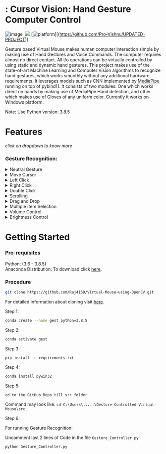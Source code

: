 

# : Cursor Vision: Hand Gesture Computer Control
![image](https://github.com/user-attachments/assets/74bfa3a1-7f1a-4b91-823d-86c8877cd6a9)
 &nbsp;[![](https://img.shields.io/badge/python-3.8.5-blue.svg)](https://www.python.org/downloads/) [![platform](https://img.shields.io/badge/platform-windows-green.svg)][(https://github.com/Pro-Vishnu/UPDATED-PROJECT)] 

Gesture based Virtual Mouse makes human computer interaction simple by making use of Hand Gestures and Voice Commands. The computer requires almost no direct contact. All i/o operations can be virtually controlled by using static and dynamic hand gestures. This project makes use of the state-of-art Machine Learning and Computer Vision algorithms to recognize hand gestures, which works smoothly without any additional hardware requirements. It leverages models such as CNN implemented by [MediaPipe](https://github.com/google/mediapipe) running on top of pybind11. It consists of two modules: One which works direct on hands by making use of MediaPipe Hand detection, and other which makes use of Gloves of any uniform color. Currently it works on Windows platform.

 
Note: Use Python version: 3.8.5

# Features
 _click on dropdown to know more_ <br>

### Gesture Recognition:
<details>
<summary>Neutral Gesture</summary>
 <figure>
  <img src="https://github.com/xenon-19/Gesture_Controller/blob/9be82cfc75aa4c04fff0e12dd4de853f9d83a101/demo_media/palm.gif" alt="Palm" width="711" height="400"><br>
  <figcaption>Neutral Gesture. Used to halt/stop execution of current gesture.</figcaption>
</figure>
</details>
 

<details>
<summary>Move Cursor</summary>
  <img src="https://github.com/xenon-19/Gesture_Controller/blob/e20edfb1f368ffa600d96bd91031942ec97cb2ab/demo_media/move%20mouse.gif" alt="Move Cursor" width="711" height="400"><br>
  <figcaption>Cursor is assigned to the midpoint of index and middle fingertips. This gesture moves the cursor to the desired location. Speed of the cursor movement is proportional to the speed of hand.</figcaption>
</details>

<details>
<summary>Left Click</summary>
<img src="https://github.com/xenon-19/Gesture_Controller/blob/9be82cfc75aa4c04fff0e12dd4de853f9d83a101/demo_media/left%20click.gif" alt="Left Click" width="711" height="400"><br>
 <figcaption>Gesture for single left click</figcaption>
</details>

<details>
<summary>Right Click</summary>
<img src="https://github.com/xenon-19/Gesture_Controller/blob/9be82cfc75aa4c04fff0e12dd4de853f9d83a101/demo_media/right%20click.gif" alt="Right Click" width="711" height="400"><br>
 <figcaption>Gesture for single right click</figcaption>
</details>

<details>
<summary>Double Click</summary>
<img src="https://github.com/xenon-19/Gesture_Controller/blob/9be82cfc75aa4c04fff0e12dd4de853f9d83a101/demo_media/double%20click.gif" alt="Double Click" width="711" height="400"><br>
 <figcaption>Gesture for double click</figcaption>
</details>

<details>
<summary>Scrolling</summary>
<img src="https://github.com/xenon-19/Gesture_Controller/blob/9be82cfc75aa4c04fff0e12dd4de853f9d83a101/demo_media/Scrolling.gif" alt="Scrolling" width="711" height="400"><br>
 <figcaption>Dynamic Gestures for horizontal and vertical scroll. The speed of scroll is proportional to the distance moved by pinch gesture from start point. Vertical and Horizontal scrolls are controlled by vertical and horizontal pinch movements respectively.</figcaption>
</details>

<details>
<summary>Drag and Drop</summary>
<img src="https://github.com/xenon-19/Gesture_Controller/blob/9be82cfc75aa4c04fff0e12dd4de853f9d83a101/demo_media/drag%20and%20drop.gif" alt="Drag and Drop" width="711" height="400"><br>
 <figcaption>Gesture for drag and drop functionality. Can be used to move/tranfer files from one directory to other.</figcaption>
</details>

<details>
<summary>Multiple Item Selection</summary>
<img src="https://github.com/xenon-19/Gesture_Controller/blob/9be82cfc75aa4c04fff0e12dd4de853f9d83a101/demo_media/multiple%20item%20selection.gif" alt="Multiple Item Selection" width="711" height="400"><br>
 <figcaption>Gesture to select multiple items</figcaption>
</details>

<details>
<summary>Volume Control</summary>
<img src="https://github.com/xenon-19/Gesture_Controller/blob/9be82cfc75aa4c04fff0e12dd4de853f9d83a101/demo_media/Volume%20control.gif" alt="Volume Control" width="711" height="400"><br>
 <figcaption>Dynamic Gestures for Volume control. The rate of increase/decrease of volume is proportional to the distance moved by pinch gesture from start point. </figcaption>
</details>

<details>
<summary>Brightness Control</summary>
<img src="https://github.com/xenon-19/Gesture_Controller/blob/9be82cfc75aa4c04fff0e12dd4de853f9d83a101/demo_media/Brigntness%20Control.gif" alt="Brightness Control" width="711" height="400"><br>
 <figcaption>Dynamic Gestures for Brightness control. The rate of increase/decrease of brightness is proportional to the distance moved by pinch gesture from start point. </figcaption>
</details>


# Getting Started

  ### Pre-requisites
  
  Python: (3.6 - 3.8.5)<br>
  Anaconda Distribution: To download click [here](https://www.anaconda.com/products/individual).
  
  ### Procedure
  ```bash
  git clone https://github.com/Raj4159/Virtual-Mouse-using-OpenCV.git
  ```
  For detailed information about cloning visit [here](https://docs.github.com/en/github/creating-cloning-and-archiving-repositories/cloning-a-repository-from-github/cloning-a-repository).
  
  Step 1: 
  ```bash
  conda create --name gest python=3.8.5
  ```
  
  Step 2:
  ```bash
  conda activate gest
  ```
  
  Step 3:
  ```bash
  pip install -r requirements.txt
  ```
  
  Step 4:
  ```bash 
  conda install pywin32
  ```
  
  Step 5:
  ``` 
  cd to the GitHub Repo till src folder
  ```
  Command may look like: `cd C:\Users\.....\Gesture-Controlled-Virtual-Mouse\src`
  
  Step 6:
  
  For running Gesture Recognition:
  
  Uncomment last 2 lines of Code in the file `Gesture_Controller.py`
  ```bash 
  python Gesture_Controller.py
  ```
 
  
